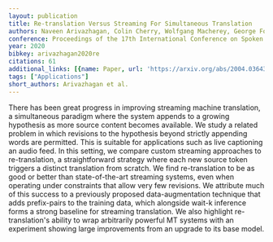 ```yaml
---
layout: publication
title: Re-translation Versus Streaming For Simultaneous Translation
authors: Naveen Arivazhagan, Colin Cherry, Wolfgang Macherey, George Foster
conference: Proceedings of the 17th International Conference on Spoken Language Translation
year: 2020
bibkey: arivazhagan2020re
citations: 61
additional_links: [{name: Paper, url: 'https://arxiv.org/abs/2004.03643'}]
tags: ["Applications"]
short_authors: Arivazhagan et al.
---
```

There has been great progress in improving streaming machine translation, a
simultaneous paradigm where the system appends to a growing hypothesis as more
source content becomes available. We study a related problem in which revisions
to the hypothesis beyond strictly appending words are permitted. This is
suitable for applications such as live captioning an audio feed. In this
setting, we compare custom streaming approaches to re-translation, a
straightforward strategy where each new source token triggers a distinct
translation from scratch. We find re-translation to be as good or better than
state-of-the-art streaming systems, even when operating under constraints that
allow very few revisions. We attribute much of this success to a previously
proposed data-augmentation technique that adds prefix-pairs to the training
data, which alongside wait-k inference forms a strong baseline for streaming
translation. We also highlight re-translation's ability to wrap arbitrarily
powerful MT systems with an experiment showing large improvements from an
upgrade to its base model.